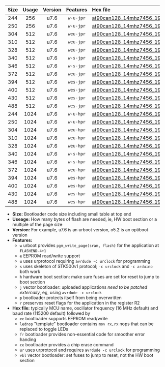 |Size|Usage|Version|Features|Hex file|
|:-:|:-:|:-:|:-:|:--|
|244|256|u7.6|`w-u-jpr`|[at90can128_14mhz7456_19200bps_ur_vbl.hex](https://raw.githubusercontent.com/stefanrueger/urboot/main/at90can128_14mhz7456_19200bps_ur_vbl.hex)|
|250|256|u7.6|`w-u-jpr`|[at90can128_14mhz7456_19200bps_lednop_ur_vbl.hex](https://raw.githubusercontent.com/stefanrueger/urboot/main/at90can128_14mhz7456_19200bps_lednop_ur_vbl.hex)|
|304|512|u7.6|`weu-jpr`|[at90can128_14mhz7456_19200bps_ee_ur_vbl.hex](https://raw.githubusercontent.com/stefanrueger/urboot/main/at90can128_14mhz7456_19200bps_ee_ur_vbl.hex)|
|310|512|u7.6|`weu-jpr`|[at90can128_14mhz7456_19200bps_ee_lednop_ur_vbl.hex](https://raw.githubusercontent.com/stefanrueger/urboot/main/at90can128_14mhz7456_19200bps_ee_lednop_ur_vbl.hex)|
|328|512|u7.6|`weu-jpr`|[at90can128_14mhz7456_19200bps_ee_lednop_fr_ur_vbl.hex](https://raw.githubusercontent.com/stefanrueger/urboot/main/at90can128_14mhz7456_19200bps_ee_lednop_fr_ur_vbl.hex)|
|340|512|u7.6|`w-s-jpr`|[at90can128_14mhz7456_19200bps_vbl.hex](https://raw.githubusercontent.com/stefanrueger/urboot/main/at90can128_14mhz7456_19200bps_vbl.hex)|
|346|512|u7.6|`w-s-jpr`|[at90can128_14mhz7456_19200bps_lednop_vbl.hex](https://raw.githubusercontent.com/stefanrueger/urboot/main/at90can128_14mhz7456_19200bps_lednop_vbl.hex)|
|372|512|u7.6|`weu-jpr`|[at90can128_14mhz7456_19200bps_ee_lednop_fr_ce_ur_vbl.hex](https://raw.githubusercontent.com/stefanrueger/urboot/main/at90can128_14mhz7456_19200bps_ee_lednop_fr_ce_ur_vbl.hex)|
|394|512|u7.6|`wes-jpr`|[at90can128_14mhz7456_19200bps_ee_vbl.hex](https://raw.githubusercontent.com/stefanrueger/urboot/main/at90can128_14mhz7456_19200bps_ee_vbl.hex)|
|400|512|u7.6|`wes-jpr`|[at90can128_14mhz7456_19200bps_ee_lednop_vbl.hex](https://raw.githubusercontent.com/stefanrueger/urboot/main/at90can128_14mhz7456_19200bps_ee_lednop_vbl.hex)|
|430|512|u7.6|`wes-jpr`|[at90can128_14mhz7456_19200bps_ee_lednop_fr_vbl.hex](https://raw.githubusercontent.com/stefanrueger/urboot/main/at90can128_14mhz7456_19200bps_ee_lednop_fr_vbl.hex)|
|488|512|u7.6|`wes-jpr`|[at90can128_14mhz7456_19200bps_ee_lednop_fr_ce_vbl.hex](https://raw.githubusercontent.com/stefanrueger/urboot/main/at90can128_14mhz7456_19200bps_ee_lednop_fr_ce_vbl.hex)|
|244|1024|u7.6|`w-u-hpr`|[at90can128_14mhz7456_19200bps_ur.hex](https://raw.githubusercontent.com/stefanrueger/urboot/main/at90can128_14mhz7456_19200bps_ur.hex)|
|250|1024|u7.6|`w-u-hpr`|[at90can128_14mhz7456_19200bps_lednop_ur.hex](https://raw.githubusercontent.com/stefanrueger/urboot/main/at90can128_14mhz7456_19200bps_lednop_ur.hex)|
|304|1024|u7.6|`weu-hpr`|[at90can128_14mhz7456_19200bps_ee_ur.hex](https://raw.githubusercontent.com/stefanrueger/urboot/main/at90can128_14mhz7456_19200bps_ee_ur.hex)|
|310|1024|u7.6|`weu-hpr`|[at90can128_14mhz7456_19200bps_ee_lednop_ur.hex](https://raw.githubusercontent.com/stefanrueger/urboot/main/at90can128_14mhz7456_19200bps_ee_lednop_ur.hex)|
|328|1024|u7.6|`weu-hpr`|[at90can128_14mhz7456_19200bps_ee_lednop_fr_ur.hex](https://raw.githubusercontent.com/stefanrueger/urboot/main/at90can128_14mhz7456_19200bps_ee_lednop_fr_ur.hex)|
|340|1024|u7.6|`w-s-hpr`|[at90can128_14mhz7456_19200bps.hex](https://raw.githubusercontent.com/stefanrueger/urboot/main/at90can128_14mhz7456_19200bps.hex)|
|346|1024|u7.6|`w-s-hpr`|[at90can128_14mhz7456_19200bps_lednop.hex](https://raw.githubusercontent.com/stefanrueger/urboot/main/at90can128_14mhz7456_19200bps_lednop.hex)|
|372|1024|u7.6|`weu-hpr`|[at90can128_14mhz7456_19200bps_ee_lednop_fr_ce_ur.hex](https://raw.githubusercontent.com/stefanrueger/urboot/main/at90can128_14mhz7456_19200bps_ee_lednop_fr_ce_ur.hex)|
|394|1024|u7.6|`wes-hpr`|[at90can128_14mhz7456_19200bps_ee.hex](https://raw.githubusercontent.com/stefanrueger/urboot/main/at90can128_14mhz7456_19200bps_ee.hex)|
|400|1024|u7.6|`wes-hpr`|[at90can128_14mhz7456_19200bps_ee_lednop.hex](https://raw.githubusercontent.com/stefanrueger/urboot/main/at90can128_14mhz7456_19200bps_ee_lednop.hex)|
|430|1024|u7.6|`wes-hpr`|[at90can128_14mhz7456_19200bps_ee_lednop_fr.hex](https://raw.githubusercontent.com/stefanrueger/urboot/main/at90can128_14mhz7456_19200bps_ee_lednop_fr.hex)|
|488|1024|u7.6|`wes-hpr`|[at90can128_14mhz7456_19200bps_ee_lednop_fr_ce.hex](https://raw.githubusercontent.com/stefanrueger/urboot/main/at90can128_14mhz7456_19200bps_ee_lednop_fr_ce.hex)|

- **Size:** Bootloader code size including small table at top end
- **Useage:** How many bytes of flash are needed, ie, HW boot section or a multiple of the page size
- **Version:** For example, u7.6 is an urboot version, o5.2 is an optiboot version
- **Features:**
  + `w` urboot provides `pgm_write_page(sram, flash)` for the application at `FLASHEND-4+1`
  + `e` EEPROM read/write support
  + `u` uses urprotocol requiring `avrdude -c urclock` for programming
  + `s` uses skeleton of STK500v1 protocol; `-c urclock` and `-c arduino` both work
  + `h` hardware boot section: make sure fuses are set for reset to jump to boot section
  + `j` vector bootloader: uploaded applications *need to be patched externally*, eg, using `avrdude -c urclock`
  + `p` bootloader protects itself from being overwritten
  + `r` preserves reset flags for the application in the register R2
- **Hex file:** typically MCU name, oscillator frequency (16 MHz default) and baud rate (115200 default) followed by
  + `ee` bootloader supports EEPROM read/write
  + `lednop` "template" bootloader contains `mov rx,rx` nops that can be replaced to toggle LEDs
  + `fr` bootloader provides non-essential code for smoother error handing
  + `ce` bootloader provides a chip erase command
  + `ur` uses urprotocol and requires `avrdude -c urclock` for programming
  + `vbl` vector bootloader: set fuses to jump to reset, not the HW boot section
